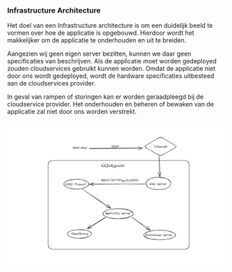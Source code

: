 ### Infrastructure Architecture

Het doel van een Infrastructure architecture is om een duidelijk beeld te vormen over hoe de applicatie is opgebouwd.
Hierdoor wordt het makkelijker om de applicatie te onderhouden en uit te breiden.

Aangezien wij geen eigen server bezitten, kunnen we daar geen specificaties van beschrijven.
Als de applicatie moet worden gedeployed zouden cloudservices gebruikt kunnen worden.
Omdat de applicatie niet door ons wordt gedeployed, wordt de hardware specificaties uitbesteed aan de cloudservices provider.

In geval van rampen of storingen kan er worden geraadpleegd bij de cloudservice provider.
Het onderhouden en beheren of bewaken van de applicatie zal niet door ons worden verstrekt.

![Infrastructure Architecture Diagram](Diagrammen/Infrastructure_Architecture_Diagram.png)
